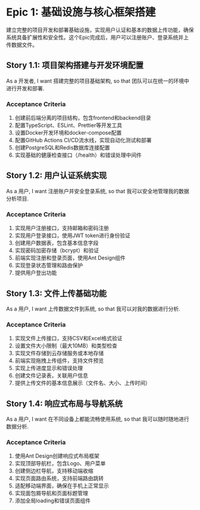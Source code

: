 # Epic 1: 基础设施与核心框架搭建

建立完整的项目开发和部署基础设施，实现用户认证和基本的数据上传功能，确保系统具备扩展性和安全性。这个Epic完成后，用户可以注册账户、登录系统并上传数据文件。

## Story 1.1: 项目架构搭建与开发环境配置

As a 开发者,
I want 搭建完整的项目基础架构,
so that 团队可以在统一的环境中进行开发和部署.

### Acceptance Criteria
1. 创建前后端分离的项目结构，包含frontend和backend目录
2. 配置TypeScript、ESLint、Prettier等开发工具
3. 设置Docker开发环境和docker-compose配置
4. 配置GitHub Actions CI/CD流水线，实现自动化测试和部署
5. 创建PostgreSQL和Redis数据库连接配置
6. 实现基础的健康检查接口（/health）和错误处理中间件

## Story 1.2: 用户认证系统实现

As a 用户,
I want 注册账户并安全登录系统,
so that 我可以安全地管理我的数据分析项目.

### Acceptance Criteria
1. 实现用户注册接口，支持邮箱和密码注册
2. 实现用户登录接口，使用JWT token进行身份验证
3. 创建用户数据表，包含基本信息字段
4. 实现密码加密存储（bcrypt）和验证
5. 前端实现注册和登录页面，使用Ant Design组件
6. 实现登录状态管理和路由保护
7. 提供用户登出功能

## Story 1.3: 文件上传基础功能

As a 用户,
I want 上传数据文件到系统,
so that 我可以对我的数据进行分析.

### Acceptance Criteria
1. 实现文件上传接口，支持CSV和Excel格式验证
2. 设置文件大小限制（最大10MB）和类型检查
3. 实现文件存储到云存储服务或本地存储
4. 前端实现拖拽上传组件，支持文件预览
5. 实现上传进度显示和错误处理
6. 创建文件记录表，关联用户信息
7. 提供上传文件的基本信息展示（文件名、大小、上传时间）

## Story 1.4: 响应式布局与导航系统

As a 用户,
I want 在不同设备上都能流畅使用系统,
so that 我可以随时随地进行数据分析.

### Acceptance Criteria
1. 使用Ant Design创建响应式布局框架
2. 实现顶部导航栏，包含Logo、用户菜单
3. 创建侧边栏导航，支持移动端收缩
4. 实现页面路由系统，支持前端路由跳转
5. 适配移动端界面，确保在手机上正常显示
6. 实现面包屑导航和页面标题管理
7. 添加全局loading和错误页面组件